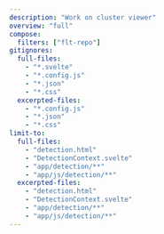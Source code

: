 ```yaml
---
description: "Work on cluster viewer"
overview: "full"
compose:
  filters: ["flt-repo"]
gitignores:
  full-files:
    - "*.svelte"
    - "*.config.js"
    - "*.json"
    - "*.css"
  excerpted-files:
    - "*.config.js"
    - "*.json"
    - "*.css"
limit-to:
  full-files:
    - "detection.html"
    - "DetectionContext.svelte"
    - "app/detection/**"
    - "app/js/detection/**"
  excerpted-files:
    - "detection.html"
    - "DetectionContext.svelte"
    - "app/detection/**"
    - "app/js/detection/**"
---
```


